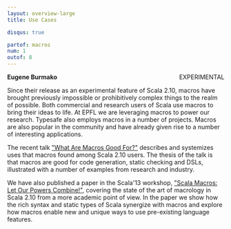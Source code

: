 ```yaml
---
layout: overview-large
title: Use Cases

disqus: true

partof: macros
num: 1
outof: 8
---
```


<span class="label warning" style="float: right;">EXPERIMENTAL</span>

**Eugene Burmako**

Since their release as an experimental feature of Scala 2.10, macros have brought previously impossible or prohibitively complex things
to the realm of possible. Both commercial and research users of Scala use macros to bring their ideas to life.
At EPFL we are leveraging macros to power our research. Typesafe also employs macros in a number of projects.
Macros are also popular in the community and have already given rise to a number of interesting applications.

The recent talk ["What Are Macros Good For?"](http://scalamacros.org/paperstalks/2013-07-17-WhatAreMacrosGoodFor.pdf)
describes and systemizes uses that macros found among Scala 2.10 users. The thesis of the talk is that macros are good for
code generation, static checking and DSLs, illustrated with a number of examples from research and industry.

We have also published a paper in the Scala'13 workshop,
["Scala Macros: Let Our Powers Combine!"](http://scalamacros.org/paperstalks/2013-04-22-LetOurPowersCombine.pdf),
covering the state of the art of macrology in Scala 2.10 from a more academic point of view.
In the paper we show how the rich syntax and static types of Scala synergize with macros and
explore how macros enable new and unique ways to use pre-existing language features.
